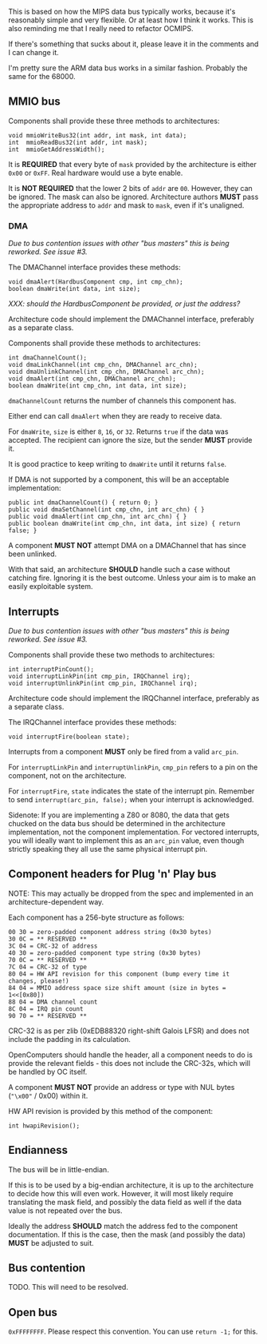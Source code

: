 This is based on how the MIPS data bus typically works, because it's reasonably simple and very flexible. Or at least how I think it works. This is also reminding me that I really need to refactor OCMIPS.

If there's something that sucks about it, please leave it in the comments and I can change it.

I'm pretty sure the ARM data bus works in a similar fashion. Probably the same for the 68000.

## MMIO bus

Components shall provide these three methods to architectures:

    void mmioWriteBus32(int addr, int mask, int data);
    int  mmioReadBus32(int addr, int mask);
    int  mmioGetAddressWidth();

It is **REQUIRED** that every byte of `mask` provided by the architecture is either `0x00` or `0xFF`. Real hardware would use a byte enable.

It is **NOT REQUIRED** that the lower 2 bits of `addr` are `00`. However, they can be ignored. The mask can also be ignored. Architecture authors **MUST** pass the appropriate address to `addr` and mask to `mask`, even if it's unaligned.

### DMA

*Due to bus contention issues with other "bus masters" this is being reworked. See issue #3.*

The DMAChannel interface provides these methods:

    void dmaAlert(HardbusComponent cmp, int cmp_chn);
    boolean dmaWrite(int data, int size);

*XXX: should the HardbusComponent be provided, or just the address?*

Architecture code should implement the DMAChannel interface, preferably as a separate class.

Components shall provide these methods to architectures:

    int dmaChannelCount();
    void dmaLinkChannel(int cmp_chn, DMAChannel arc_chn);
    void dmaUnlinkChannel(int cmp_chn, DMAChannel arc_chn);
    void dmaAlert(int cmp_chn, DMAChannel arc_chn);
    boolean dmaWrite(int cmp_chn, int data, int size);

`dmaChannelCount` returns the number of channels this component has.

Either end can call `dmaAlert` when they are ready to receive data.

For `dmaWrite`, `size` is either `8`, `16`, or `32`. Returns `true` if the data was accepted. The recipient can ignore the size, but the sender **MUST** provide it.

It is good practice to keep writing to `dmaWrite` until it returns `false`.

If DMA is not supported by a component, this will be an acceptable implementation:

    public int dmaChannelCount() { return 0; }
    public void dmaSetChannel(int cmp_chn, int arc_chn) { }
    public void dmaAlert(int cmp_chn, int arc_chn) { }
    public boolean dmaWrite(int cmp_chn, int data, int size) { return false; }

A component **MUST NOT** attempt DMA on a DMAChannel that has since been unlinked.

With that said, an architecture **SHOULD** handle such a case without catching fire. Ignoring it is the best outcome. Unless your aim is to make an easily exploitable system.

## Interrupts

*Due to bus contention issues with other "bus masters" this is being reworked. See issue #3.*

Components shall provide these two methods to architectures:

    int interruptPinCount();
    void interruptLinkPin(int cmp_pin, IRQChannel irq);
    void interruptUnlinkPin(int cmp_pin, IRQChannel irq);

Architecture code should implement the IRQChannel interface, preferably as a separate class.

The IRQChannel interface provides these methods:

    void interruptFire(boolean state);

Interrupts from a component **MUST** only be fired from a valid `arc_pin`.

For `interruptLinkPin` and `interruptUnlinkPin`, `cmp_pin` refers to a pin on the component, not on the architecture.

For `interruptFire`, `state` indicates the state of the interrupt pin. Remember to send `interrupt(arc_pin, false);` when your interrupt is acknowledged.

Sidenote: If you are implementing a Z80 or 8080, the data that gets chucked on the data bus should be determined in the architecture implementation, not the component implementation. For vectored interrupts, you will ideally want to implement this as an `arc_pin` value, even though strictly speaking they all use the same physical interrupt pin.

## Component headers for Plug 'n' Play bus

NOTE: This may actually be dropped from the spec and implemented in an architecture-dependent way.

Each component has a 256-byte structure as follows:

    00 30 = zero-padded component address string (0x30 bytes)
    30 0C = ** RESERVED **
    3C 04 = CRC-32 of address 
    40 30 = zero-padded component type string (0x30 bytes)
    70 0C = ** RESERVED **
    7C 04 = CRC-32 of type 
    80 04 = HW API revision for this component (bump every time it changes, please!)
    84 04 = MMIO address space size shift amount (size in bytes = 1<<[0x80])
    88 04 = DMA channel count
    8C 04 = IRQ pin count
    90 70 = ** RESERVED **

CRC-32 is as per zlib (0xEDB88320 right-shift Galois LFSR) and does not include the padding in its calculation.

OpenComputers should handle the header, all a component needs to do is provide the relevant fields - this does not include the CRC-32s, which will be handled by OC itself.

A component **MUST NOT** provide an address or type with NUL bytes (`"\x00"` / 0x00) within it.

HW API revision is provided by this method of the component:

    int hwapiRevision();

## Endianness

The bus will be in little-endian.

If this is to be used by a big-endian architecture, it is up to the architecture to decide how this will even work. However, it will most likely require translating the mask field, and possibly the data field as well if the data value is not repeated over the bus.

Ideally the address **SHOULD** match the address fed to the component documentation. If this is the case, then the mask (and possibly the data) **MUST** be adjusted to suit.

## Bus contention

TODO. This will need to be resolved.

## Open bus

`0xFFFFFFFF`. Please respect this convention. You can use `return -1;` for this.

